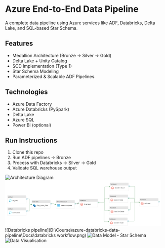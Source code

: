 # Azure End-to-End Data Pipeline

A complete data pipeline using Azure services like ADF, Databricks, Delta Lake, and SQL-based Star Schema.

## Features

- Medallion Architecture (Bronze → Silver → Gold)
- Delta Lake + Unity Catalog
- SCD Implementation (Type 1)
- Star Schema Modeling
- Parameterized & Scalable ADF Pipelines

## Technologies

- Azure Data Factory
- Azure Databricks (PySpark)
- Delta Lake
- Azure SQL
- Power BI (optional)

## Run Instructions

1. Clone this repo
2. Run ADF pipelines → Bronze
3. Process with Databricks → Silver → Gold
4. Validate SQL warehouse output


![Architecture Diagram](D:\Course\azure-databricks-data-pipeline\Docs\architecture-3.jpg)
![ADF Pipeline](Docs/ADF_pipeline.png)
![Databricks pipeline](D:\Course\azure-databricks-data-pipeline\Docs\databricks workflow.png)
![Data Model - Star Schema](D:\Course\azure-databricks-data-pipeline\Docs\Star_Schema.png)
![Data Visualisation](D:\Course\azure-databricks-data-pipeline\Docs\visualisation_databricks.png)